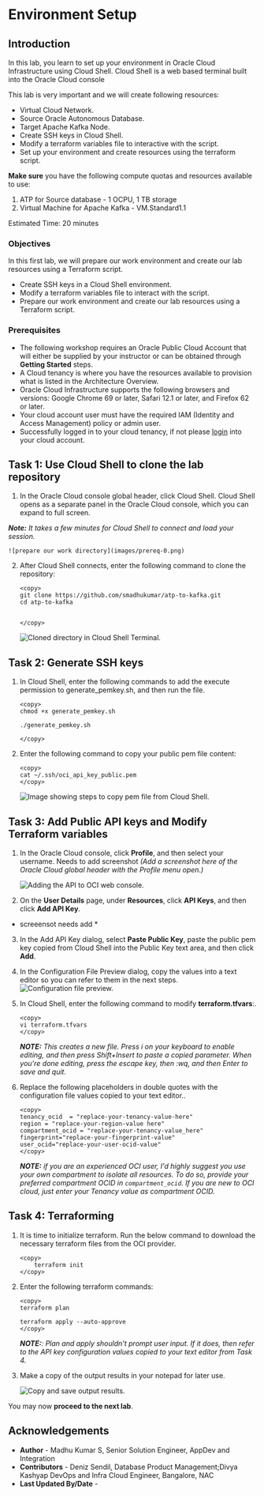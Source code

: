 # Environment Setup

## Introduction

In this lab, you learn to set up your environment in Oracle Cloud Infrastructure using Cloud Shell. Cloud Shell is a web based terminal built into the Oracle Cloud console

This lab is very important and we will create following resources:

- Virtual Cloud Network.
- Source Oracle Autonomous Database.
- Target Apache Kafka Node.
- Create SSH keys in Cloud Shell.
- Modify a terraform variables file to interactive with the script.
- Set up your environment and create resources using the terraform script.


**Make sure** you have the following compute quotas and resources available to use:

1. ATP for Source database - 1 OCPU, 1 TB storage
2. Virtual Machine for Apache Kafka - VM.Standard1.1


Estimated Time: 20 minutes

### Objectives

In this first lab, we will prepare our work environment and create our lab resources using a Terraform script.

-   Create SSH keys in a Cloud Shell environment.
-	Modify a terraform variables file to interact with the script.
-   Prepare our work environment and create our lab resources using a Terraform script.


### Prerequisites

* The following workshop requires an Oracle Public Cloud Account that will either be supplied by your instructor or can be obtained through **Getting Started** steps.
* A Cloud tenancy is where you have the resources available to provision what is listed in the Architecture Overview.
* Oracle Cloud Infrastructure supports the following browsers and versions: Google Chrome 69 or later, Safari 12.1 or later, and Firefox 62 or later.
* Your cloud account user must have the required IAM (Identity and Access Management) policy or admin user.
* Successfully logged in to your cloud tenancy, if not please [login](https://www.oracle.com/cloud/sign-in.html) into your cloud account.

## Task 1: Use Cloud Shell to clone the lab repository

1. In the Oracle Cloud console global header, click Cloud Shell. Cloud Shell opens as a separate panel in the Oracle Cloud console, which you can expand to full screen.

  _**Note:** *It takes a few minutes for Cloud Shell to connect and load your session.*_

	![prepare our work directory](images/prereq-0.png)

2. After Cloud Shell connects, enter the following command to clone the repository:

	```
	<copy>
	git clone https://github.com/smadhukumar/atp-to-kafka.git
	cd atp-to-kafka
	

	</copy>
	```

	![Cloned directory in Cloud Shell Terminal.](images/git.png)

## Task 2: Generate SSH keys

1. In Cloud Shell, enter the following commands to add the execute permission to generate_pemkey.sh, and then run the file.

	```
	<copy>
	chmod +x generate_pemkey.sh

	./generate_pemkey.sh

	</copy>
	```

2. Enter the following command to copy your public pem file content:

	```
	<copy>
	cat ~/.ssh/oci_api_key_public.pem
	</copy>
	```

	![Image showing steps to copy pem file from Cloud Shell.](images/prereq-1.png)

## Task 3: Add Public API keys and Modify Terraform variables

1. In the Oracle Cloud console, click **Profile**, and then select your username.
Needs to add screenshot *(Add a screenshot here of the Oracle Cloud global header with the Profile menu open.)*

	![Adding the API to OCI web console.](images/prereq-2.png)
2. On the **User Details** page, under **Resources**, click **API Keys**, and then click **Add API Key**.
* screeensot needs add * 
3. In the Add API Key dialog, select **Paste Public Key**, paste the public pem key copied from Cloud Shell into the Public Key text area, and then click **Add**.

4.  In the Configuration File Preview dialog, copy the values into a text editor so you can refer to them in the next steps.
	![Configuration file preview.](images/prereq-3.png)



5. In Cloud Shell, enter the following command to modify **terraform.tfvars**:.

	```
	<copy>
	vi terraform.tfvars
	</copy>
	```

	_**NOTE:** This creates a new file. Press i on your keyboard to enable editing, and then press Shift+Insert to paste a copied parameter. When you're done editing, press the escape key, then :wq, and then Enter to save and quit._

6. Replace the following placeholders in double quotes with the configuration file values copied to your text editor..

	```
	<copy>
	tenancy_ocid  = "replace-your-tenancy-value-here"
	region = "replace-your-region-value here"
	compartment_ocid = "replace-your-tenancy-value_here"
	fingerprint="replace-your-fingerprint-value"
	user_ocid="replace-your-user-ocid-value"
	</copy>
	```

	_**NOTE:** if you are an experienced OCI user, I'd highly suggest you use your own compartment to isolate all resources. To do so, provide your preferred compartment OCID in `compartment_ocid`. If you are new to OCI cloud, just enter your Tenancy value as compartment OCID._

## Task 4: Terraforming

1. It is time to initialize terraform. Run the below command to download the necessary terraform files from the OCI provider.

	```
	<copy>
		terraform init
	</copy>
	```

2. Enter the following terraform commands:

	```
	<copy>
	terraform plan

	terraform apply --auto-approve
	</copy>
	```
	_**NOTE:**: Plan and apply shouldn't prompt user input. If it does, then refer to the API key configuration values copied to your text editor from Task 4._
	
3. Make a copy of the output results in your notepad for later use.

	![Copy and save output results.](images/zoom-terraform-output.png)

You may now **proceed to the next lab**.



## Acknowledgements

* **Author** - Madhu Kumar S, Senior Solution Engineer, AppDev and Integration 
* **Contributors** -  Deniz Sendil, Database Product Management;Divya Kashyap DevOps and Infra Cloud Engineer, Bangalore, NAC
* **Last Updated By/Date** - 
